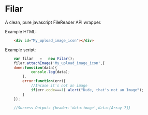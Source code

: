 # Filar

A clean, pure javascript FileReader API wrapper.


Example HTML:
```HTML
	<div id="My_upload_image_icon"></div>
```
Example script:
```javascript
	var filar	=	new Filar();
	filar.attachImage('My_upload_image_icon',{
  	done:function(data){
			console.log(data);
		},
		error:function(err){
			//Incase it's not an image
			if(err.code===1) alert("Dude, that's not an Image"); 
		}
	}); 
	
	//Success Outputs {header:'data:image',data:[Array 7]}
```